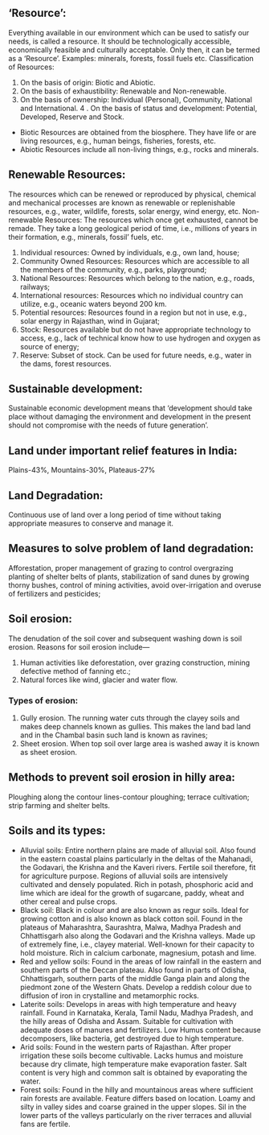 ## ‘Resource’:
Everything available in our environment which can be used to satisfy our needs, is called a resource. It should be technologically accessible, economically feasible and culturally acceptable. Only then, it can be termed as a ‘Resource’. Examples: minerals, forests, fossil fuels etc.
Classification of Resources:
1.  On the basis of origin: Biotic and Abiotic.
2.  On the basis of exhaustibility: Renewable and Non-renewable.
3.  On the basis of ownership: Individual (Personal), Community, National and International.
4 . On the basis of status and development: Potential, Developed, Reserve and Stock.
* Biotic Resources are obtained from the biosphere. They have life or are living resources, e.g., human beings, fisheries, forests, etc.
* Abiotic Resources include all non-living things, e.g., rocks and minerals.

## Renewable Resources:
The resources which can be renewed or reproduced by physical, chemical and mechanical processes are known as renewable or replenishable resources, e.g., water, wildlife, forests, solar energy, wind energy, etc.
Non-renewable Resources:
The resources which once get exhausted, cannot be remade. They take a long geological period of time, i.e., millions of years in their formation, e.g., minerals, fossil’ fuels, etc.
1. Individual resources: Owned by individuals, e.g., own land, house;
2. Community Owned Resources: Resources which are accessible to all the members of the community, e.g., parks, playground;
3. National Resources: Resources which belong to the nation, e.g., roads, railways;
4. International resources: Resources which no individual country can utilize, e.g., oceanic waters beyond 200 km.
5. Potential resources: Resources found in a region but not in use, e.g., solar energy in Rajasthan,
wind in Gujarat;
6. Stock: Resources available but do not have appropriate technology to access, e.g., lack of technical know how to use hydrogen and oxygen as source of energy;
7. Reserve: Subset of stock. Can be used for future needs, e.g., water in the dams, forest resources.

## Sustainable development:
Sustainable economic development means that ‘development should take place without damaging the environment and development in the present should not compromise with the needs of future generation’.

## Land under important relief features in India:
Plains-43%, Mountains-30%, Plateaus-27%

## Land Degradation:
Continuous use of land over a long period of time without taking appropriate measures to conserve and manage it.

## Measures to solve problem of land degradation:
Afforestation, proper management of grazing to control overgrazing planting of shelter belts of plants, stabilization of sand dunes by growing thorny bushes, control of mining activities, avoid over-irrigation and overuse of fertilizers and pesticides;

## Soil erosion:
The denudation of the soil cover and subsequent washing down is soil erosion. Reasons for soil erosion include—
1. Human activities like deforestation, over grazing construction, mining defective method of fanning etc.;
2. Natural forces like wind, glacier and water flow.
### Types of erosion:
1. Gully erosion. The running water cuts through the clayey soils and makes deep channels known as gullies. This makes the land bad land and in the Chambal basin such land is known as ravines;
2. Sheet erosion. When top soil over large area is washed away it is known as sheet erosion.

## Methods to prevent soil erosion in hilly area:
Ploughing along the contour lines-contour ploughing; terrace cultivation; strip farming and shelter belts.

## Soils and its types:
* Alluvial soils: Entire northern plains are made of alluvial soil. Also found in the eastern coastal plains particularly in the deltas of the Mahanadi, the Godavari, the Krishna and the Kaveri rivers. Fertile soil therefore, fit for agriculture purpose. Regions of alluvial soils are intensively cultivated and densely populated. Rich in potash, phosphoric acid and lime which are ideal for the growth of sugarcane, paddy, wheat and other cereal and pulse crops.
* Black soil: Black in colour and are also known as regur soils. Ideal for growing cotton and is also known as black cotton soil. Found in the plateaus of Maharashtra, Saurashtra, Malwa, Madhya Pradesh and Chhattisgarh also along the Godavari and the Krishna valleys. Made up of extremely fine, i.e., clayey material. Well-known for their capacity to hold moisture. Rich in calcium carbonate, magnesium, potash and lime.
* Red and yellow soils: Found in the areas of low rainfall in the eastern and southern parts of the Deccan plateau. Also found in parts of Odisha, Chhattisgarh, southern parts of the middle Ganga plain and along the piedmont zone of the Western Ghats. Develop a reddish colour due to diffusion of iron in crystalline and metamorphic rocks.
* Laterite soils: Develops in areas with high temperature and heavy rainfall. Found in Karnataka, Kerala, Tamil Nadu, Madhya Pradesh, and the hilly areas of Odisha and Assam. Suitable for cultivation with adequate doses of manures and fertilizers. Low Humus content because decomposers, like bacteria, get destroyed due to high temperature.
* Arid soils: Found in the western parts of Rajasthan. After proper irrigation these soils become cultivable. Lacks humus and moisture because dry climate, high temperature make evaporation faster. Salt content is very high and common salt is obtained by evaporating the water.
* Forest soils: Found in the hilly and mountainous areas where sufficient rain forests are available. Feature differs based on location. Loamy and silty in valley sides and coarse grained in the upper slopes. Sil in the lower parts of the valleys particularly on the river terraces and alluvial fans are fertile.
